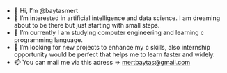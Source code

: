 - 👋 Hi, I’m @baytasmert
- 👀 I’m interested in artificial intelligence and data science. I am  dreaming about to be there but just starting with small steps.
- 🌱 I’m currently I am studying computer engineering and learning c programming language.
- 💞️ I’m looking for new projects to enhance my c skills, also internship opportunity would be perfect that helps me to learn faster and widely.  
-  📫 You can mail me via this adress => mertbaytas@gmail.com

<!---
baytasmert/baytasmert is a ✨ special ✨ repository because its `README.md` (this file) appears on your GitHub profile.
You can click the Preview link to take a look at your changes.
--->
